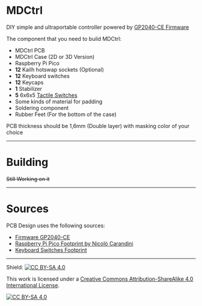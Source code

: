 # MDCtrl
DIY simple and ultraportable controller powered by [GP2040-CE Firmware](https://github.com/OpenStickCommunity/GP2040-CE)

The component that you need to build MDCtrl:
- MDCtrl PCB
- MDCtrl Case (2D or 3D Version)
- Raspberry Pi Pico 
- **12** Kailh hotswap sockets (Optional)
- **12** Keyboard switches
- **12** Keycaps
- **1** Stabilizer
- **5** 6x6x5 [Tactile Switches](https://www.hdk.co.jp/pdf/eng/e291702.pdf)
- Some kinds of material for padding
- Soldering component
- Rubber Feet (For the bottom of the case)

PCB thickness should be 1,6mm (Double layer) with masking color of your choice

---

# Building

~~Still Working on it~~

---

# Sources

PCB Design uses the following sources:
- [Firmware GP2040-CE](https://github.com/OpenStickCommunity/GP2040-CE)
- [Raspberry Pi Pico Footprint by Nicolò Carandini](https://github.com/ncarandini/KiCad-RP-Pico)
- [Keyboard Switches Footprint](https://github.com/ebastler/marbastlib)

---

Shield: [![CC BY-SA 4.0][cc-by-sa-shield]][cc-by-sa]

This work is licensed under a
[Creative Commons Attribution-ShareAlike 4.0 International License][cc-by-sa].

[![CC BY-SA 4.0][cc-by-sa-image]][cc-by-sa]

[cc-by-sa]: http://creativecommons.org/licenses/by-sa/4.0/
[cc-by-sa-image]: https://licensebuttons.net/l/by-sa/4.0/88x31.png
[cc-by-sa-shield]: https://img.shields.io/badge/License-CC%20BY--SA%204.0-lightgrey.svg
